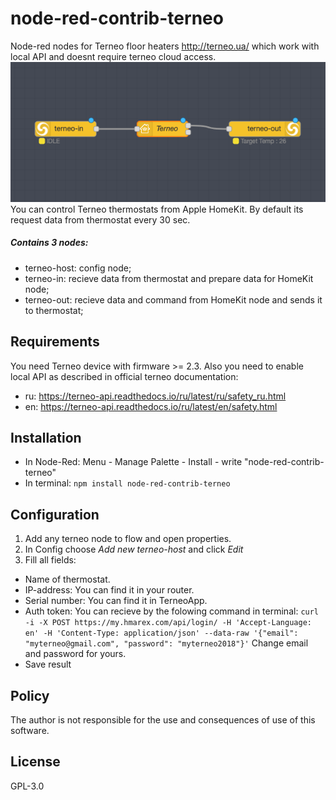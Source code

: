 # node-red-contrib-terneo
Node-red nodes for Terneo floor heaters http://terneo.ua/ which work with local API and doesnt require terneo cloud access.
![Flow](images/flow.png)
You can control Terneo thermostats from Apple HomeKit. By default its request data from thermostat every 30 sec.
##### Contains 3 nodes:
- terneo-host: config node;
- terneo-in: recieve data from thermostat and prepare data for HomeKit node;
- terneo-out: recieve data and command from HomeKit node and sends it to thermostat;

## Requirements
You need Terneo device with firmware >= 2.3. Also you need to enable local API as described in official terneo documentation:

- ru: https://terneo-api.readthedocs.io/ru/latest/ru/safety_ru.html
- en: https://terneo-api.readthedocs.io/ru/latest/en/safety.html

## Installation
- In Node-Red: Menu - Manage Palette - Install - write "node-red-contrib-terneo"
- In terminal: `npm install node-red-contrib-terneo`

## Configuration
1. Add any terneo node to flow and open properties.
2. In Config choose *Add new terneo-host* and click *Edit*
3. Fill all fields:
- Name of thermostat.
- IP-address: You can find it in your router.
- Serial number: You can find it in TerneoApp.
- Auth token: You can recieve by the folowing command in terminal: 
`curl -i -X POST https://my.hmarex.com/api/login/ -H 'Accept-Language: en' -H 'Content-Type: application/json' --data-raw '{"email": "myterneo@gmail.com", "password": "myterneo2018"}'` Change email and password for yours.
- Save result

## Policy
The author is not responsible for the use and consequences of use of this software.

License
----
GPL-3.0